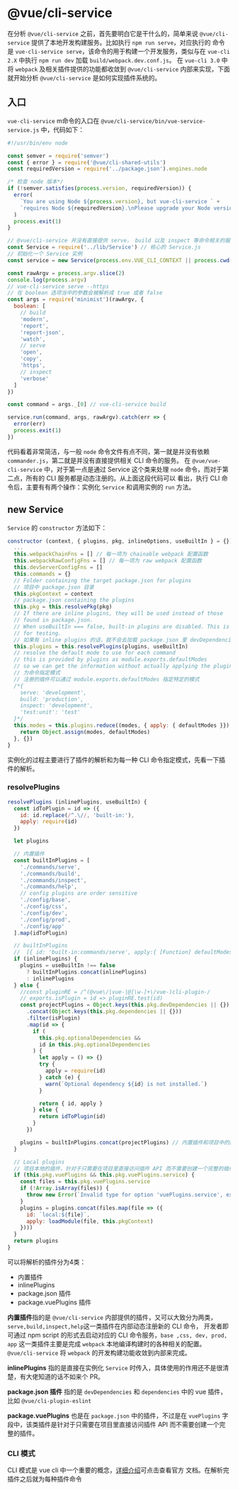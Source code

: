 # @vue/cli-service

在分析 `@vue/cli-service` 之前，首先要明白它是干什么的，简单来说 `@vue/cli-service` 提供了本地开发构建服务。比如执行 `npm run serve`，对应执行的
命令是 `vue-cli-service serve`，该命令的用于构建一个开发服务，类似与在 `vue-cli 2.X` 中执行 `npm run dev` 加载 `build/webpack.dev.conf.js`。
在 `vue-cli 3.0` 中将 `webpack` 及相关插件提供的功能都收敛到 `@vue/cli-service` 内部来实现，下面就开始分析 `@vue/cli-service` 是如何实现插件系统的。


## 入口

`vue-cli-service` m命令的入口在 `@vue/cli-service/bin/vue-service-service.js` 中，代码如下：

```js
#!/usr/bin/env node

const semver = require('semver')
const { error } = require('@vue/cli-shared-utils')
const requiredVersion = require('../package.json').engines.node

/* 检查 node 版本*/
if (!semver.satisfies(process.version, requiredVersion)) {
  error(
    `You are using Node ${process.version}, but vue-cli-service ` +
    `requires Node ${requiredVersion}.\nPlease upgrade your Node version.`
  )
  process.exit(1)
}

// @vue/cli-service 并没有直接提供 serve， build 以及 inspect 等命令相关的服务， 而是动态注册内置服务和插件服务
const Service = require('../lib/Service') // 核心的 Service.js
// 初始化一个 Service 实例
const service = new Service(process.env.VUE_CLI_CONTEXT || process.cwd())

const rawArgv = process.argv.slice(2)
console.log(process.argv)
// vue-cli-service serve --https
// 在 boolean 选项当中的参数会被解析成 true 或者 false
const args = require('minimist')(rawArgv, {
  boolean: [
    // build
    'modern',
    'report',
    'report-json',
    'watch',
    // serve
    'open',
    'copy',
    'https',
    // inspect
    'verbose'
  ]
})

const command = args._[0] // vue-cli-service build

service.run(command, args, rawArgv).catch(err => {
  error(err)
  process.exit(1)
})

```
代码看着非常简洁，与一般 `node` 命令文件有点不同，第一就是并没有依赖 `commander.js`，第二就是并没有直接提供相关 CLI 命令的服务。
在 `@vue/vue-cli-service` 中，对于第一点是通过 Service 这个类来处理 `node` 命令，而对于第二点，所有的 CLI 服务都是动态注册的。从上面这段代码可以
看出，执行 CLI 命令后，主要有有两个操作：实例化 `Service` 和调用实例的 `run` 方法。

## new Service

`Service` 的 `constructor` 方法如下：

```js
constructor (context, { plugins, pkg, inlineOptions, useBuiltIn } = {}) {
  ...
  this.webpackChainFns = [] // 每一项为 chainable webpack 配置函数
  this.webpackRawConfigFns = [] // 每一项为 raw webpack 配置函数
  this.devServerConfigFns = []
  this.commands = {}
  // Folder containing the target package.json for plugins
  // 项目中 package.json 目录
  this.pkgContext = context
  // package.json containing the plugins
  this.pkg = this.resolvePkg(pkg)
  // If there are inline plugins, they will be used instead of those
  // found in package.json.
  // When useBuiltIn === false, built-in plugins are disabled. This is mostly
  // for testing.
  // 如果有 inline plugins 的话，就不会去加载 package.json 里 devDependencies 和 dependencies 的插件
  this.plugins = this.resolvePlugins(plugins, useBuiltIn)
  // resolve the default mode to use for each command
  // this is provided by plugins as module.exports.defaultModes
  // so we can get the information without actually applying the plugin.
  // 为命令指定模式
  // 注册的插件可以通过 module.exports.defaultModes 指定特定的模式
  /*{
    serve: 'development',
    build: 'production',
    inspect: 'development',
    'test:unit': 'test'
  }*/
  this.modes = this.plugins.reduce((modes, { apply: { defaultModes }}) => {
    return Object.assign(modes, defaultModes)
  }, {})
}
```
实例化的过程主要进行了插件的解析和为每一种 CLI 命令指定模式，先看一下插件的解析。

### resolvePlugins
```js
resolvePlugins (inlinePlugins, useBuiltIn) {
  const idToPlugin = id => ({
    id: id.replace(/^.\//, 'built-in:'),
    apply: require(id)
  })

  let plugins

  // 内置插件
  const builtInPlugins = [
    './commands/serve',
    './commands/build',
    './commands/inspect',
    './commands/help',
    // config plugins are order sensitive
    './config/base',
    './config/css',
    './config/dev',
    './config/prod',
    './config/app'
  ].map(idToPlugin)

  // builtInPlugins
  //  [{ id: 'built-in:commands/serve', apply:{ [Function] defaultModes: [Object] } },...]
  if (inlinePlugins) {
    plugins = useBuiltIn !== false
      ? builtInPlugins.concat(inlinePlugins)
      : inlinePlugins
  } else {
    //const pluginRE = /^(@vue\/|vue-|@[\w-]+\/vue-)cli-plugin-/
    // exports.isPlugin = id => pluginRE.test(id)
    const projectPlugins = Object.keys(this.pkg.devDependencies || {})
      .concat(Object.keys(this.pkg.dependencies || {}))
      .filter(isPlugin)
      .map(id => {
        if (
          this.pkg.optionalDependencies &&
          id in this.pkg.optionalDependencies
        ) {
          let apply = () => {}
          try {
            apply = require(id)
          } catch (e) {
            warn(`Optional dependency ${id} is not installed.`)
          }

          return { id, apply }
        } else {
          return idToPlugin(id)
        }
      })

    plugins = builtInPlugins.concat(projectPlugins) // 内置插件和项目中的插件
  }

  // Local plugins
  // 项目本地的插件，针对于只需要在项目里直接访问插件 API 而不需要创建一个完整的插件
  if (this.pkg.vuePlugins && this.pkg.vuePlugins.service) {
    const files = this.pkg.vuePlugins.service
    if (!Array.isArray(files)) {
      throw new Error(`Invalid type for option 'vuePlugins.service', expected 'array' but got ${typeof files}.`)
    }
    plugins = plugins.concat(files.map(file => ({
      id: `local:${file}`,
      apply: loadModule(file, this.pkgContext)
    })))
  }
  return plugins
}
```
可以将解析的插件分为4类：
* 内置插件
* inlinePlugins
* package.json 插件
* package.vuePlugins 插件

**内置插件**指的是 `@vue/cli-service` 内部提供的插件，又可以大致分为两类，`serve,build,inspect,help`这一类插件在内部动态注册新的 CLI 命令，
开发者即可通过 npm script 的形式去启动对应的 CLI 命令服务，`base ,css, dev, prod, app` 这一类插件主要是完成 `webpack` 本地编译构建时的各种相关的配置。
`@vue/cli-service` 将 `webpack` 的开发构建功能收敛到内部来完成。

**inlinePlugins** 指的是直接在实例化 `Service` 时传入，具体使用的作用还不是很清楚，有大佬知道的话不如来个 PR。

**package.json 插件** 指的是 `devDependencies` 和 `dependencies` 中的 vue 插件，比如 `@vue/cli-plugin-eslint`

**package.vuePlugins** 也是在 `package.json` 中的插件，不过是在 `vuePlugins` 字段中，该类插件是针对于只需要在项目里直接访问插件 API 而不需要创建一个完整的插件。


### CLI 模式

CLI 模式是 vue cli 中一个重要的概念，[详细介绍](https://cli.vuejs.org/zh/guide/mode-and-env.html#%E6%A8%A1%E5%BC%8F)可点击查看官方
文档。在解析完插件之后就为每种插件命令



